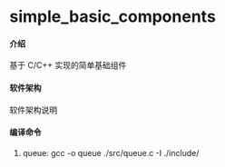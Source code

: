# simple_basic_components

#### 介绍
基于 C/C++ 实现的简单基础组件

#### 软件架构
软件架构说明

#### 编译命令
1. queue:  gcc -o queue ./src/queue.c -I ./include/
